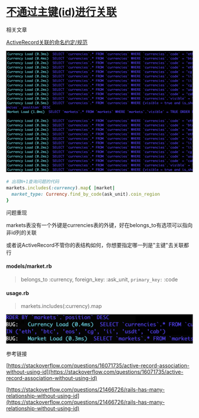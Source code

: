 # [不通过主键(id)进行关联](/2019/12_2/association_without_primary_key.md)

<i class="fa fa-hashtag mytitle"></i>
相关文章

[ActiveRecord关联的命名约定/规范](/2019/11_2/includes_association.md)
 
![association_without_primary_key_problem](association_without_primary_key_problem.png "association_without_primary_key_problem")

```ruby
# 出现N+1查询问题的代码
markets.includes(:currency).map{ |market|
  market_type: Currency.find_by_code(ask_unit).coin_region
}
```

<i class="fa fa-hashtag mytitle"></i>
问题重现

markets表没有一个外键是currencies表的外键，好在belongs_to有选项可以指向非id列的关联

或者说ActiveRecord不管你的表结构如何，你想要指定哪一列是"主键"去关联都行

<!-- tabs:start -->

#### **models/market.rb**

> belongs_to :currency, foreign_key: :ask_unit, `primary_key:` :code

#### **usage.rb**

> markets.includes(:currency).map

<!-- tabs:end -->

![association_without_primary_key_fix](association_without_primary_key_fix.png "association_without_primary_key_fix")

<i class="fa fa-hashtag mytitle"></i>
参考链接

[https://stackoverflow.com/questions/16071735/active-record-association-without-using-id](https://stackoverflow.com/questions/16071735/active-record-association-without-using-id)

[https://stackoverflow.com/questions/21466726/rails-has-many-relationship-without-using-id](https://stackoverflow.com/questions/21466726/rails-has-many-relationship-without-using-id)
